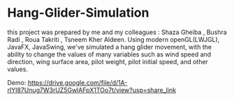 # Hang-Glider-Simulation
this project was prepared by me and my colleagues : 
Shaza Gheiba , 
Bushra Radi , 
Roua Takriti ,
Tsneem Kher Aldeen. 
Using modern openGL(LWJGL), JavaFX, JavaSwing, we've simulated a hang glider movement, with the ability to change the values ​​of many variables such as wind speed and direction, wing surface area, pilot weight, pilot initial speed, and other values.

Demo:
https://drive.google.com/file/d/1A-rIYl87Unug7W3rUZ5GwlAFpX1TOo7t/view?usp=share_link

